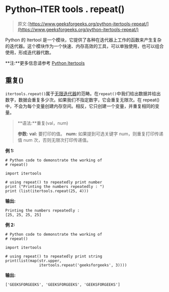 # Python–ITER tools . repeat()

> 原文:[https://www.geeksforgeeks.org/python-itertools-repeat/](https://www.geeksforgeeks.org/python-itertools-repeat/)

Python 的 Itertool 是一个模块，它提供了各种在迭代器上工作的函数来产生复杂的迭代器。这个模块作为一个快速、内存高效的工具，可以单独使用，也可以组合使用，形成迭代器代数。

**注:**更多信息请参考 [Python Itertools](https://www.geeksforgeeks.org/python-itertools/)

## 重复()

`itertools.repeat()`属于[无限迭代器](https://www.geeksforgeeks.org/python-itertools/#infinite)的范畴。在`repeat()`中我们给出数据并给出数字，数据会重复多少次。如果我们不指定数字，它会重复无限次。在 repeat()中，不会为每个变量创建内存空间。相反，它只创建一个变量，并重复相同的变量。

> **语法:**重复(val，num)
> 
> **参数:**
> **val:** 要打印的值。
> **num:** 如果提到可选关键字 num，则重复打印传递值 num 次，否则无限次打印传递值。

**例 1:**

```
# Python code to demonstrate the working of    
# repeat()   

import itertools   

# using repeat() to repeatedly print number   
print ("Printing the numbers repeatedly : ")   
print (list(itertools.repeat(25, 4)))
```

**输出:**

```
Printing the numbers repeatedly : 
[25, 25, 25, 25]

```

**例 2:**

```
# Python code to demonstrate the working of    
# repeat()

import itertools

# using repeat() to repeatedly print string 
print(list(map(str.upper, 
               itertools.repeat('geeksforgeeks', 3))))
```

**输出:**

```
['GEEKSFORGEEKS', 'GEEKSFORGEEKS', 'GEEKSFORGEEKS']

```
